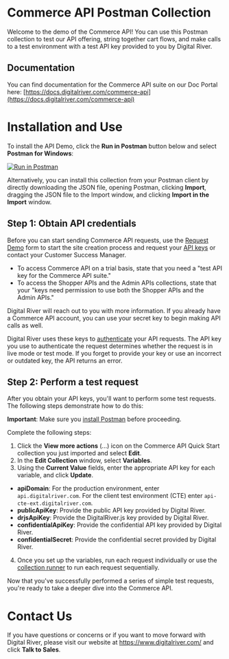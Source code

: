 # Commerce API Postman Collection
Welcome to the demo of the Commerce API! You can use this Postman collection to test our API offering, string together cart flows, and make calls to a test environment with a test API key provided to you by Digital River.
## Documentation
You can find documentation for the Commerce API suite on our Doc Portal here: [https://docs.digitalriver.com/commerce-api](https://docs.digitalriver.com/commerce-api)

# Installation and Use
To install the API Demo, click the **Run in Postman** button below and select **Postman for Windows**:

[![Run in Postman](https://run.pstmn.io/button.svg)](https://www.postman.com/digital-river-doc-team/workspace/commerce-api/collection/22793802-b8abd429-d3f6-4594-adc2-f7adaa1f09ac?action=share&creator=22793802)

Alternatively, you can install this collection from your Postman client by directly downloading the JSON file, opening Postman, clicking **Import**, dragging the JSON file to the Import window, and clicking **Import in the Import** window.

## Step 1: Obtain API credentials
Before you can start sending Commerce API requests, use the [Request Demo](https://www.digitalriver.com/request-demo/) form to start the site creation process and request your [API keys](https://docs.digitalriver.com/commerce-api/resources/API-structure/api-keys) or contact your Customer Success Manager.

* To access Commerce API on a trial basis, state that you need a "test API key for the Commerce API suite."
* To access the Shopper APIs and the Admin APIs collections, state that your "keys need permission to use both the Shopper APIs and the Admin APIs."

Digital River will reach out to you with more information. If you already have a Commerce API account, you can use your secret key to begin making API calls as well.

Digital River uses these keys to [authenticate](https://docs.digitalriver.com/commerce-api/shopper-apis/oauth/authentication) your API requests. The API key you use to authenticate the request determines whether the request is in live mode or test mode. If you forget to provide your key or use an incorrect or outdated key, the API returns an error.

## Step 2: Perform a test request
After you obtain your API keys, you'll want to perform some test requests. The following steps demonstrate how to do this:

**Important**: Make sure you [install Postman](https://www.postman.com/downloads/) before proceeding.

Complete the following steps:

1. Click the **View more actions** (...) icon on the Commerce API Quick Start collection you just imported and select **Edit**.
2. In the **Edit Collection** window, select **Variables**.
3. Using the **Current Value** fields, enter the appropriate API key for each variable, and click **Update**.

  * **apiDomain**: For the production environment, enter `api.digitalriver.com`. For the client test environment (CTE) enter `api-cte-ext.digitalriver.com`.
  * **publicApiKey**: Provide the public API key provided by Digital River.
  * **drjsApiKey**: Provide the DigitalRiver.js key provided by Digital River.
  * **confidentialApiKey**: Provide the confidential API key provided by Digital River.
  * **confidentialSecret**: Provide the confidential secret provided by Digital River.
4. Once you set up the variables, run each request individually or use the [collection runner](https://learning.postman.com/docs/collections/running-collections/intro-to-collection-runs/) to run each request sequentially.

Now that you've successfully performed a series of simple test requests, you're ready to take a deeper dive into the Commerce API.

# Contact Us
If you have questions or concerns or if you want to move forward with Digital River, please visit our website at https://www.digitalriver.com/ and click **Talk to Sales**.
